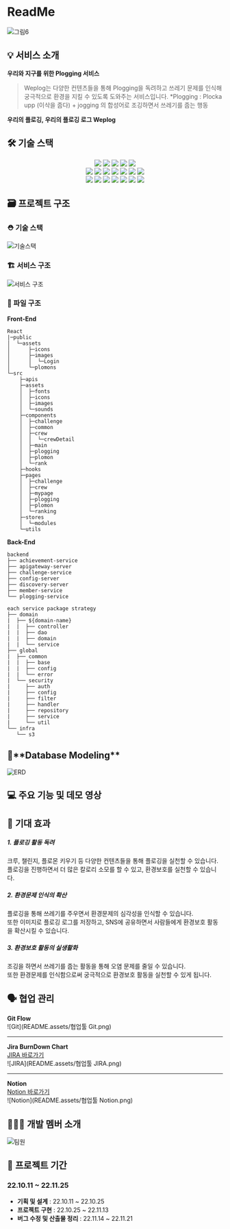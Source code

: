 # ReadMe

![그림6](README.assets/메인로고.png)

## 💡 서비스 소개

**우리와 지구를 위한 Plogging 서비스**

> Weplog는 다양한 컨텐츠들을 통해 Plogging을 독려하고 쓰레기 문제를 인식해 궁극적으로 환경을 지킬 수 있도록 도와주는 서비스입니다.
> \*Plogging : Plocka upp (이삭을 줍다) + jogging 의 합성어로 조깅하면서 쓰레기를 줍는 행동

**우리의 플로깅, 우리의 플로깅 로그 Weplog**

## 🛠️ 기술 스택

<div align=center> 
  <img src="https://img.shields.io/badge/java-007396?style=for-the-badge&logo=java&logoColor=white">  
  <img src="https://img.shields.io/badge/mysql-4479A1?style=for-the-badge&logo=mysql&logoColor=white"> 
  <img src="https://img.shields.io/badge/spring-6DB33F?style=for-the-badge&logo=spring&logoColor=white"> 
  <img src="https://img.shields.io/badge/springboot-6DB33F?style=for-the-badge&logo=springboot&logoColor=white"> 
  <img src="https://img.shields.io/badge/springSecurity-6DB33F?style=for-the-badge&logo=springsecurity&logoColor=white"> 
  <br>

  <img src="https://img.shields.io/badge/html5-E34F26?style=for-the-badge&logo=html5&logoColor=white"> 
  <img src="https://img.shields.io/badge/css-1572B6?style=for-the-badge&logo=css3&logoColor=white"> 
  <img src="https://img.shields.io/badge/javascript-F7DF1E?style=for-the-badge&logo=javascript&logoColor=black"> 
  <img src="https://img.shields.io/badge/react-61DAFB?style=for-the-badge&logo=react&logoColor=black"> 
  <img src="https://img.shields.io/badge/ReactRouter-CA4245?style=for-the-badge&logo=reactrouter&logoColor=white">
  <img src="https://img.shields.io/badge/Redux-593D88?style=for-the-badge&logo=redux&logoColor=white"> <img src="https://img.shields.io/badge/Node.js-43853D?style=for-the-badge&logo=node.js&logoColor=white">
  <br>

  <img src="https://img.shields.io/badge/gitlab-FC6D26?style=for-the-badge&logo=gitlab&logoColor=white">
  <img src="https://img.shields.io/badge/git-F05032?style=for-the-badge&logo=git&logoColor=white">
  <img src="https://img.shields.io/badge/notion-CA4245?style=for-the-badge&logo=notion&logoColor=white">
  <img src="https://img.shields.io/badge/docker-%230db7ed.svg?style=for-the-badge&logo=docker&logoColor=white">
  <img src="https://img.shields.io/badge/redis-%23DD0031.svg?style=for-the-badge&logo=redis&logoColor=white">
  <img src="https://img.shields.io/badge/jenkins-%232C5263.svg?style=for-the-badge&logo=jenkins&logoColor=white">
  <img src="https://img.shields.io/badge/nginx-%23009639.svg?style=for-the-badge&logo=nginx&logoColor=white">

<br>
</div>

## 🗃️ 프로젝트 구조

### ⛑ 기술 스택

![기술스택](README.assets/기술스택.png)

### 🏗️ 서비스 구조

![서비스 구조](https://s3.us-west-2.amazonaws.com/secure.notion-static.com/8404b39f-b178-4cda-92fe-c1ef7686390d/Untitled.png?X-Amz-Algorithm=AWS4-HMAC-SHA256&X-Amz-Content-Sha256=UNSIGNED-PAYLOAD&X-Amz-Credential=AKIAT73L2G45EIPT3X45%2F20221205%2Fus-west-2%2Fs3%2Faws4_request&X-Amz-Date=20221205T212428Z&X-Amz-Expires=86400&X-Amz-Signature=ad0af2ac8fa6960edb69ab744786c9b2073eccf4899c7d3721c9f5661f1d55e2&X-Amz-SignedHeaders=host&response-content-disposition=filename%3D%22Untitled.png%22&x-id=GetObject)

### 📂 파일 구조

**Front-End**

```
React
|─public
│  └─assets
│      ├─icons
│      ├─images
│      │  └─Login
│      └─plomons
└─src
    ├─apis
    ├─assets
    │  ├─fonts
    │  ├─icons
    │  ├─images
    │  └─sounds
    ├─components
    │  ├─challenge
    │  ├─common
    │  ├─crew
    │  │  └─crewDetail
    │  ├─main
    │  ├─plogging
    │  ├─plomon
    │  └─rank
    ├─hooks
    ├─pages
    │  ├─challenge
    │  ├─crew
    │  ├─mypage
    │  ├─plogging
    │  ├─plomon
    │  └─ranking
    ├─stores
    │  └─modules
    └─utils
```

**Back-End**

```
backend
├── achievement-service
├── apigateway-server
├── challenge-service
├── config-server
├── discovery-server
├── member-service
└── plogging-service

each service package strategy
├── domain
|  ├── ${domain-name}
|  |  ├── controller
|  |  ├── dao
|  |  ├── domain
|  |  └── service
├── global
|  ├── common
|  |  ├── base
|  |  ├── config
|  |  └── error
|  └── security
|     ├── auth
|     ├── config
|     ├── filter
|     ├── handler
|     ├── repository
|     ├── service
|     └── util
└── infra
   └── s3

```


## 🔗\***\*Database Modeling\*\***

![ERD](README.assets/ERD.png)

## 💻 주요 기능 및 데모 영상

## 🎇 기대 효과

##### 1. 플로깅 활동 독려

크루, 챌린지, 플로몬 키우기 등 다양한 컨텐츠들을 통해 플로깅을 실천할 수 있습니다.
<br> 플로깅을 진행하면서 더 많은 칼로리 소모를 할 수 있고, 환경보호를 실천할 수 있습니다.

##### 2. 환경문제 인식의 확산

플로깅을 통해 쓰레기를 주우면서 환경문제의 심각성을 인식할 수 있습니다.
<br> 또한 이미지로 플로깅 로그를 저장하고, SNS에 공유하면서 사람들에게 환경보호 활동을 확산시킬 수 있습니다.

##### 3. 환경보호 활동의 실생활화

조깅을 하면서 쓰레기를 줍는 활동을 통해 오염 문제를 줄일 수 있습니다.
<br> 또한 환경문제를 인식함으로써 궁극적으로 환경보호 활동을 실천할 수 있게 됩니다.

## 🗣️ 협업 관리

**Git Flow**<br>
![Git](README.assets/협업툴 Git.png)

---

**Jira BurnDown Chart**<br>
[JIRA 바로가기](https://ssafy.atlassian.net/jira/software/c/projects/S07P31A106/boards/100)<br>
![JIRA](README.assets/협업툴 JIRA.png)

---

**Notion**<br>
[Notion 바로가기](https://www.notion.so/A106-3bc641fa277a46b6a82aae0976fea8c4)<br>
![Notion](README.assets/협업툴 Notion.png)

## 👩‍👩‍👧 개발 멤버 소개

![팀원](README.assets/팀원.png)

## 📅 프로젝트 기간

### 22.10.11 ~ 22.11.25

- **기획 및 설계** : 22.10.11 ~ 22.10.25
- **프로젝트 구현** : 22.10.25 ~ 22.11.13
- **버그 수정 및 산출물 정리** : 22.11.14 ~ 22.11.21
